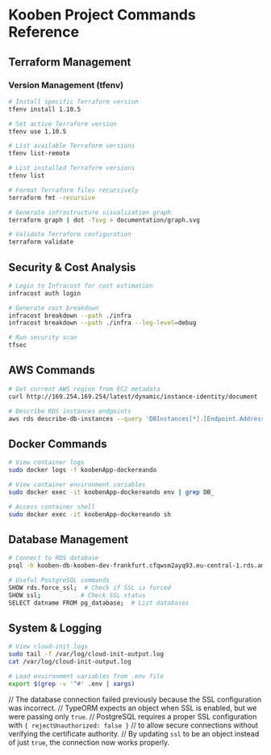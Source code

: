 # Kooben Project Commands Reference

## Terraform Management
### Version Management (tfenv)
```bash
# Install specific Terraform version
tfenv install 1.10.5

# Set active Terraform version
tfenv use 1.10.5

# List available Terraform versions
tfenv list-remote

# List installed Terraform versions
tfenv list

# Format Terraform files recursively
terraform fmt -recursive 

# Generate infrastructure visualization graph
terraform graph | dot -Tsvg > documentation/graph.svg

# Validate Terraform configuration
terraform validate
```

## Security & Cost Analysis
```bash
# Login to Infracost for cost estimation
infracost auth login

# Generate cost breakdown
infracost breakdown --path ./infra
infracost breakdown --path ./infra --log-level=debug

# Run security scan
tfsec
```

## AWS Commands
```bash
# Get current AWS region from EC2 metadata
curl http://169.254.169.254/latest/dynamic/instance-identity/document | grep region

# Describe RDS instances endpoints
aws rds describe-db-instances --query 'DBInstances[*].[Endpoint.Address,Endpoint.Port]'
```

## Docker Commands
```bash
# View container logs
sudo docker logs -f koobenApp-dockereando

# View container environment variables
sudo docker exec -it koobenApp-dockereando env | grep DB_

# Access container shell
sudo docker exec -it koobenApp-dockereando sh
```

## Database Management
```bash
# Connect to RDS database
psql -h kooben-db-kooben-dev-frankfurt.cfqwsm2ayq93.eu-central-1.rds.amazonaws.com -U koobendb -d koobenDB -W

# Useful PostgreSQL commands
SHOW rds.force_ssl;  # Check if SSL is forced
SHOW ssl;           # Check SSL status
SELECT datname FROM pg_database;  # List databases
```

## System & Logging
```bash
# View cloud-init logs
sudo tail -f /var/log/cloud-init-output.log
cat /var/log/cloud-init-output.log

# Load environment variables from .env file
export $(grep -v '^#' .env | xargs)
```

// The database connection failed previously because the SSL configuration was incorrect.
// TypeORM expects an object when SSL is enabled, but we were passing only `true`.
// PostgreSQL requires a proper SSL configuration with `{ rejectUnauthorized: false }`
// to allow secure connections without verifying the certificate authority.
// By updating `ssl` to be an object instead of just `true`, the connection now works properly.